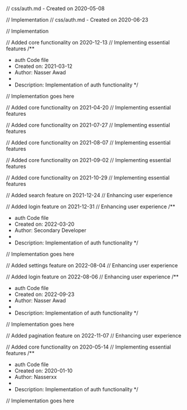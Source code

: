 // css/auth.md - Created on 2020-05-08

// Implementation
// css/auth.md - Created on 2020-06-23

// Implementation

// Added core functionality on 2020-12-13
// Implementing essential features
/**
 * auth Code file
 * Created on: 2021-03-12
 * Author: Nasser Awad
 *
 * Description: Implementation of auth functionality
 */
 
// Implementation goes here


// Added core functionality on 2021-04-20
// Implementing essential features

// Added core functionality on 2021-07-27
// Implementing essential features

// Added core functionality on 2021-08-07
// Implementing essential features

// Added core functionality on 2021-09-02
// Implementing essential features

// Added core functionality on 2021-10-29
// Implementing essential features

// Added search feature on 2021-12-24
// Enhancing user experience

// Added login feature on 2021-12-31
// Enhancing user experience
/**
 * auth Code file
 * Created on: 2022-03-20
 * Author: Secondary Developer
 *
 * Description: Implementation of auth functionality
 */
 
// Implementation goes here


// Added settings feature on 2022-08-04
// Enhancing user experience

// Added login feature on 2022-08-06
// Enhancing user experience
/**
 * auth Code file
 * Created on: 2022-09-23
 * Author: Nasser Awad
 *
 * Description: Implementation of auth functionality
 */
 
// Implementation goes here


// Added pagination feature on 2022-11-07
// Enhancing user experience

// Added core functionality on 2020-05-14
// Implementing essential features
/**
 * auth Code file
 * Created on: 2020-01-10
 * Author: Nasserxx
 *
 * Description: Implementation of auth functionality
 */
 
// Implementation goes here

